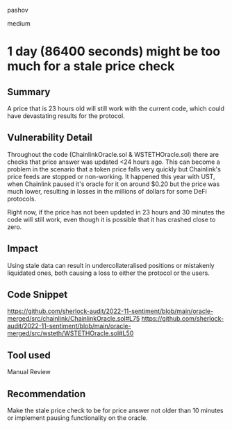 pashov

medium

# 1 day (86400 seconds) might be too much for a stale price check

## Summary
A price that is 23 hours old will still work with the current code, which could have devastating results for the protocol.

## Vulnerability Detail
Throughout the code (ChainlinkOracle.sol & WSTETHOracle.sol) there are checks that price answer was updated <24 hours ago. This can become a problem in the scenario that a token price falls very quickly but Chainlink's price feeds are stopped or non-working. It happened this year with UST, when Chainlink paused it's oracle for it on around $0.20 but the price was much lower, resulting in losses in the millions of dollars for some DeFi protocols.

Right now, if the price has not been updated in 23 hours and 30 minutes the code will still work, even though it is possible that it has crashed close to zero.
## Impact
Using stale data can result in undercollateralised positions or mistakenly liquidated ones, both causing a loss to either the protocol or the users.

## Code Snippet
https://github.com/sherlock-audit/2022-11-sentiment/blob/main/oracle-merged/src/chainlink/ChainlinkOracle.sol#L75
https://github.com/sherlock-audit/2022-11-sentiment/blob/main/oracle-merged/src/wsteth/WSTETHOracle.sol#L50
## Tool used

Manual Review

## Recommendation
Make the stale price check to be for price answer not older than 10 minutes or implement pausing functionality on the oracle.
